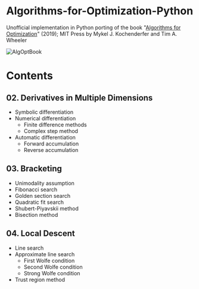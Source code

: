 # Algorithms-for-Optimization-Python
Unofficial implementation in Python porting of the book "[Algorithms for Optimization](https://mitpress.mit.edu/books/algorithms-optimization)" (2019); MIT Press by Mykel J. Kochenderfer and Tim A. Wheeler

![AlgOptBook](https://mitpress.mit.edu/sites/default/files/styles/large_book_cover/http/mitp-content-server.mit.edu%3A18180/books/covers/cover/%3Fcollid%3Dbooks_covers_0%26isbn%3D9780262039420%26type%3D.jpg?itok=hx-SOZVN)

# Contents
## 02. Derivatives in Multiple Dimensions
* Symbolic differentiation
* Numerical differentiation
  * Finite difference methods
  * Complex step method
* Automatic differentiation
  * Forward accumulation
  * Reverse accumulation

## 03. Bracketing
* Unimodality assumption
* Fibonacci search
* Golden section search
* Quadratic fit search
* Shubert-Piyavskii method
* Bisection method

## 04. Local Descent
* Line search
* Approximate line search
  * First Wolfe condition
  * Second Wolfe condition
  * Strong Wolfe condition
* Trust region method
